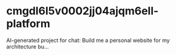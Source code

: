 # cmgdl6l5v0002jj04ajqm6ell-platform
AI-generated project for chat: Build me a personal website for my architecture bu...
